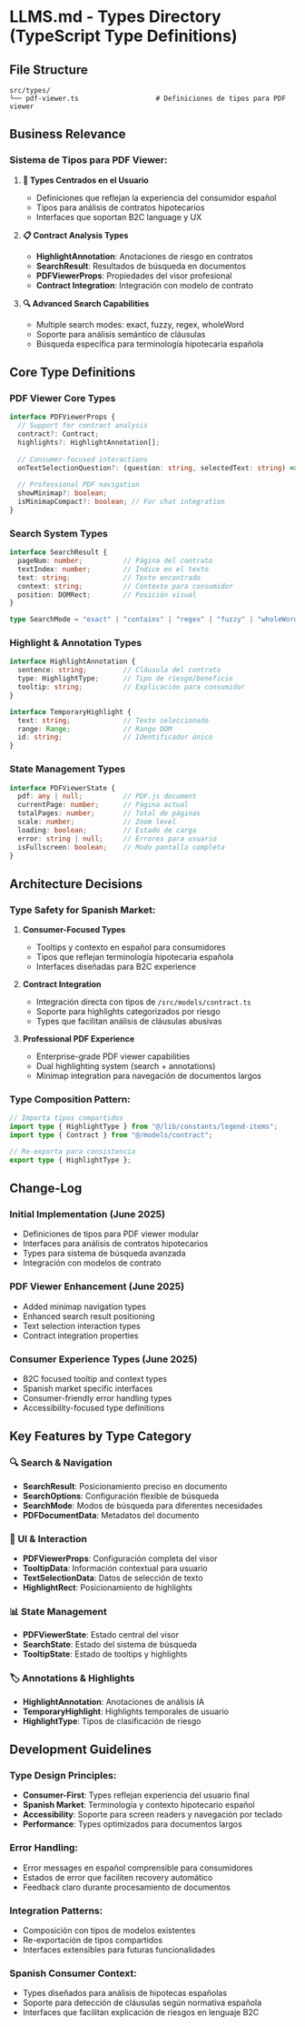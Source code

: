 # LLMS.md - Types Directory (TypeScript Type Definitions)

## File Structure

```
src/types/
└── pdf-viewer.ts                   # Definiciones de tipos para PDF viewer
```

## Business Relevance

### Sistema de Tipos para PDF Viewer:

1. **🎯 Types Centrados en el Usuario**
   - Definiciones que reflejan la experiencia del consumidor español
   - Tipos para análisis de contratos hipotecarios
   - Interfaces que soportan B2C language y UX

2. **📋 Contract Analysis Types**
   - **HighlightAnnotation**: Anotaciones de riesgo en contratos
   - **SearchResult**: Resultados de búsqueda en documentos
   - **PDFViewerProps**: Propiedades del visor profesional
   - **Contract Integration**: Integración con modelo de contrato

3. **🔍 Advanced Search Capabilities**
   - Multiple search modes: exact, fuzzy, regex, wholeWord
   - Soporte para análisis semántico de cláusulas
   - Búsqueda específica para terminología hipotecaria española

## Core Type Definitions

### PDF Viewer Core Types

```typescript
interface PDFViewerProps {
  // Support for contract analysis
  contract?: Contract;
  highlights?: HighlightAnnotation[];
  
  // Consumer-focused interactions
  onTextSelectionQuestion?: (question: string, selectedText: string) => Promise<void>;
  
  // Professional PDF navigation
  showMinimap?: boolean;
  isMinimapCompact?: boolean; // For chat integration
}
```

### Search System Types

```typescript
interface SearchResult {
  pageNum: number;          // Página del contrato
  textIndex: number;        // Índice en el texto
  text: string;             // Texto encontrado
  context: string;          // Contexto para consumidor
  position: DOMRect;        // Posición visual
}

type SearchMode = "exact" | "contains" | "regex" | "fuzzy" | "wholeWord";
```

### Highlight & Annotation Types

```typescript
interface HighlightAnnotation {
  sentence: string;         // Cláusula del contrato
  type: HighlightType;      // Tipo de riesgo/beneficio
  tooltip: string;          // Explicación para consumidor
}

interface TemporaryHighlight {
  text: string;             // Texto seleccionado
  range: Range;             // Rango DOM
  id: string;               // Identificador único
}
```

### State Management Types

```typescript
interface PDFViewerState {
  pdf: any | null;          // PDF.js document
  currentPage: number;      // Página actual
  totalPages: number;       // Total de páginas
  scale: number;            // Zoom level
  loading: boolean;         // Estado de carga
  error: string | null;     // Errores para usuario
  isFullscreen: boolean;    // Modo pantalla completa
}
```

## Architecture Decisions

### Type Safety for Spanish Market:

1. **Consumer-Focused Types**
   - Tooltips y contexto en español para consumidores
   - Tipos que reflejan terminología hipotecaria española
   - Interfaces diseñadas para B2C experience

2. **Contract Integration**
   - Integración directa con tipos de `/src/models/contract.ts`
   - Soporte para highlights categorizados por riesgo
   - Types que facilitan análisis de cláusulas abusivas

3. **Professional PDF Experience**
   - Enterprise-grade PDF viewer capabilities
   - Dual highlighting system (search + annotations)
   - Minimap integration para navegación de documentos largos

### Type Composition Pattern:

```typescript
// Importa tipos compartidos
import type { HighlightType } from "@/lib/constants/legend-items";
import type { Contract } from "@/models/contract";

// Re-exporta para consistencia
export type { HighlightType };
```

## Change-Log

### Initial Implementation (June 2025)
- Definiciones de tipos para PDF viewer modular
- Interfaces para análisis de contratos hipotecarios
- Types para sistema de búsqueda avanzada
- Integración con modelos de contrato

### PDF Viewer Enhancement (June 2025)
- Added minimap navigation types
- Enhanced search result positioning
- Text selection interaction types
- Contract integration properties

### Consumer Experience Types (June 2025)
- B2C focused tooltip and context types
- Spanish market specific interfaces
- Consumer-friendly error handling types
- Accessibility-focused type definitions

## Key Features by Type Category

### 🔍 Search & Navigation
- **SearchResult**: Posicionamiento preciso en documento
- **SearchOptions**: Configuración flexible de búsqueda
- **SearchMode**: Modos de búsqueda para diferentes necesidades
- **PDFDocumentData**: Metadatos del documento

### 🎨 UI & Interaction
- **PDFViewerProps**: Configuración completa del visor
- **TooltipData**: Información contextual para usuario
- **TextSelectionData**: Datos de selección de texto
- **HighlightRect**: Posicionamiento de highlights

### 📊 State Management
- **PDFViewerState**: Estado central del visor
- **SearchState**: Estado del sistema de búsqueda
- **TooltipState**: Estado de tooltips y highlights

### 🏷️ Annotations & Highlights
- **HighlightAnnotation**: Anotaciones de análisis IA
- **TemporaryHighlight**: Highlights temporales de usuario
- **HighlightType**: Tipos de clasificación de riesgo

## Development Guidelines

### Type Design Principles:
- **Consumer-First**: Types reflejan experiencia del usuario final
- **Spanish Market**: Terminología y contexto hipotecario español
- **Accessibility**: Soporte para screen readers y navegación por teclado
- **Performance**: Types optimizados para documentos largos

### Error Handling:
- Error messages en español comprensible para consumidores
- Estados de error que faciliten recovery automático
- Feedback claro durante procesamiento de documentos

### Integration Patterns:
- Composición con tipos de modelos existentes
- Re-exportación de tipos compartidos
- Interfaces extensibles para futuras funcionalidades

### Spanish Consumer Context:
- Types diseñados para análisis de hipotecas españolas
- Soporte para detección de cláusulas según normativa española
- Interfaces que facilitan explicación de riesgos en lenguaje B2C